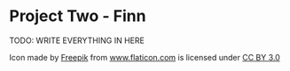 # Project Two - Finn

TODO: WRITE EVERYTHING IN HERE

<div>Icon made by <a href="http://www.freepik.com" title="Freepik">Freepik</a> from <a href="http://www.flaticon.com" title="Flaticon">www.flaticon.com</a> is licensed under <a href="http://creativecommons.org/licenses/by/3.0/" title="Creative Commons BY 3.0">CC BY 3.0</a></div>
